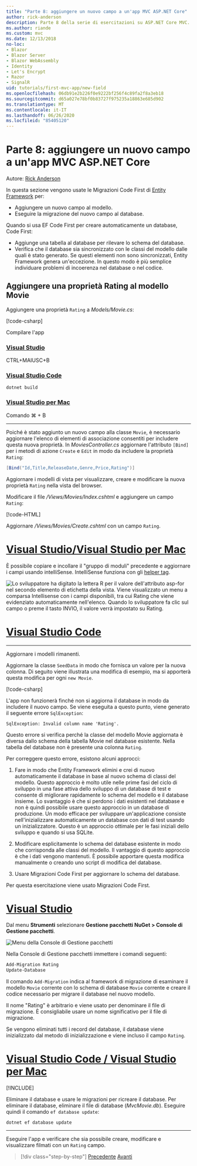 ```yaml
---
title: "Parte 8: aggiungere un nuovo campo a un'app MVC ASP.NET Core"
author: rick-anderson
description: Parte 8 della serie di esercitazioni su ASP.NET Core MVC.
ms.author: riande
ms.custom: mvc
ms.date: 12/13/2018
no-loc:
- Blazor
- Blazor Server
- Blazor WebAssembly
- Identity
- Let's Encrypt
- Razor
- SignalR
uid: tutorials/first-mvc-app/new-field
ms.openlocfilehash: 06db91e2b226f0e9222bf256f4c89fa2f8a3eb18
ms.sourcegitcommit: d65a027e78bf0b83727f975235a18863e685d902
ms.translationtype: MT
ms.contentlocale: it-IT
ms.lasthandoff: 06/26/2020
ms.locfileid: "85405120"
---
```

# <a name="part-8-add-a-new-field-to-an-aspnet-core-mvc-app"></a>Parte 8: aggiungere un nuovo campo a un'app MVC ASP.NET Core

Autore: [Rick Anderson](https://twitter.com/RickAndMSFT)

In questa sezione vengono usate le Migrazioni Code First di [Entity Framework](/ef/core/get-started/aspnetcore/new-db) per:

* Aggiungere un nuovo campo al modello.
* Eseguire la migrazione del nuovo campo al database.

Quando si usa EF Code First per creare automaticamente un database, Code First:

* Aggiunge una tabella al database per rilevare lo schema del database.
* Verifica che il database sia sincronizzato con le classi del modello dalle quali è stato generato. Se questi elementi non sono sincronizzati, Entity Framework genera un'eccezione. In questo modo è più semplice individuare problemi di incoerenza nel database o nel codice.

## <a name="add-a-rating-property-to-the-movie-model"></a>Aggiungere una proprietà Rating al modello Movie

Aggiungere una proprietà `Rating` a *Models/Movie.cs*:

[!code-csharp[](~/tutorials/first-mvc-app/start-mvc/sample/MvcMovie22/Models/MovieDateRating.cs?highlight=13&name=snippet)]

Compilare l'app

### <a name="visual-studio"></a>[Visual Studio](#tab/visual-studio)

 CTRL+MAIUSC+B

### <a name="visual-studio-code"></a>[Visual Studio Code](#tab/visual-studio-code)

```dotnetcli
dotnet build
```

### <a name="visual-studio-for-mac"></a>[Visual Studio per Mac](#tab/visual-studio-mac)

Comando ⌘ + B

------

Poiché è stato aggiunto un nuovo campo alla classe `Movie`, è necessario aggiornare l'elenco di elementi di associazione consentiti per includere questa nuova proprietà. In *MoviesController.cs* aggiornare l'attributo `[Bind]` per i metodi di azione `Create` e `Edit` in modo da includere la proprietà `Rating`:

```csharp
[Bind("Id,Title,ReleaseDate,Genre,Price,Rating")]
   ```

Aggiornare i modelli di vista per visualizzare, creare e modificare la nuova proprietà `Rating` nella vista del browser.

Modificare il file */Views/Movies/Index.cshtml* e aggiungere un campo `Rating`:

[!code-HTML[](~/tutorials/first-mvc-app/start-mvc/sample/MvcMovie22/Views/Movies/IndexGenreRating.cshtml?highlight=16,38&range=24-64)]

Aggiornare */Views/Movies/Create.cshtml* con un campo `Rating`.

# <a name="visual-studio--visual-studio-for-mac"></a>[Visual Studio/Visual Studio per Mac](#tab/visual-studio+visual-studio-mac)

È possibile copiare e incollare il "gruppo di moduli" precedente e aggiornare i campi usando intelliSense. IntelliSense funziona con gli [helper tag](xref:mvc/views/tag-helpers/intro).

![Lo sviluppatore ha digitato la lettera R per il valore dell'attributo asp-for nel secondo elemento di etichetta della vista. Viene visualizzato un menu a comparsa Intellisense con i campi disponibili, tra cui Rating che viene evidenziato automaticamente nell'elenco. Quando lo sviluppatore fa clic sul campo o preme il tasto INVIO, il valore verrà impostato su Rating.](new-field/_static/cr.png)

# <a name="visual-studio-code"></a>[Visual Studio Code](#tab/visual-studio-code)

<!-- This tab intentionally left blank. -->

---

Aggiornare i modelli rimanenti.

Aggiornare la classe `SeedData` in modo che fornisca un valore per la nuova colonna. Di seguito viene illustrata una modifica di esempio, ma si apporterà questa modifica per ogni `new Movie`.

[!code-csharp[](start-mvc/sample/MvcMovie/Models/SeedDataRating.cs?name=snippet1&highlight=6)]

L'app non funzionerà finché non si aggiorna il database in modo da includere il nuovo campo. Se viene eseguita a questo punto, viene generato il seguente errore `SqlException`:

`SqlException: Invalid column name 'Rating'.`

Questo errore si verifica perché la classe del modello Movie aggiornata è diversa dallo schema della tabella Movie nel database esistente. Nella tabella del database non è presente una colonna `Rating`.

Per correggere questo errore, esistono alcuni approcci:

1. Fare in modo che Entity Framework elimini e crei di nuovo automaticamente il database in base al nuovo schema di classi del modello. Questo approccio è molto utile nelle prime fasi del ciclo di sviluppo in una fase attiva dello sviluppo di un database di test e consente di migliorare rapidamente lo schema del modello e il database insieme. Lo svantaggio è che si perdono i dati esistenti nel database e non è quindi possibile usare questo approccio in un database di produzione. Un modo efficace per sviluppare un'applicazione consiste nell'inizializzare automaticamente un database con dati di test usando un inizializzatore. Questo è un approccio ottimale per le fasi iniziali dello sviluppo e quando si usa SQLite.

2. Modificare esplicitamente lo schema del database esistente in modo che corrisponda alle classi del modello. Il vantaggio di questo approccio è che i dati vengono mantenuti. È possibile apportare questa modifica manualmente o creando uno script di modifica del database.

3. Usare Migrazioni Code First per aggiornare lo schema del database.

Per questa esercitazione viene usato Migrazioni Code First.

# <a name="visual-studio"></a>[Visual Studio](#tab/visual-studio)

Dal menu **Strumenti** selezionare **Gestione pacchetti NuGet > Console di Gestione pacchetti**.

  ![Menu della Console di Gestione pacchetti](adding-model/_static/pmc.png)

Nella Console di Gestione pacchetti immettere i comandi seguenti:

```powershell
Add-Migration Rating
Update-Database
```

Il comando `Add-Migration` indica al framework di migrazione di esaminare il modello `Movie` corrente con lo schema di database `Movie` corrente e creare il codice necessario per migrare il database nel nuovo modello.

Il nome "Rating" è arbitrario e viene usato per denominare il file di migrazione. È consigliabile usare un nome significativo per il file di migrazione.

Se vengono eliminati tutti i record del database, il database viene inizializzato dal metodo di inizializzazione e viene incluso il campo `Rating`.

# <a name="visual-studio-code--visual-studio-for-mac"></a>[Visual Studio Code / Visual Studio per Mac](#tab/visual-studio-code+visual-studio-mac)

[!INCLUDE[](~/includes/RP-mvc-shared/sqlite-warn.md)]

Eliminare il database e usare le migrazioni per ricreare il database. Per eliminare il database, eliminare il file di database (*MvcMovie.db*). Eseguire quindi il comando `ef database update`:

```dotnetcli
dotnet ef database update
```

---
<!-- End of VS tabs -->

Eseguire l'app e verificare che sia possibile creare, modificare e visualizzare filmati con un `Rating` campo.

> [!div class="step-by-step"]
> [Precedente](search.md) 
>  [Avanti](validation.md)
